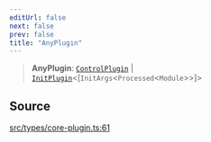```yaml
---
editUrl: false
next: false
prev: false
title: "AnyPlugin"
---
```


> **AnyPlugin**: [`ControlPlugin`](/v4/api/interfaces/controlplugin/) \| [`InitPlugin`](/v4/api/interfaces/initplugin/)\<[`InitArgs`\<`Processed`\<`Module`\>\>]\>

## Source

[src/types/core-plugin.ts:61](https://github.com/sern-handler/handler/blob/fb418c06758b6f3318bf4b5f58a58540139be8d4/src/types/core-plugin.ts#L61)
